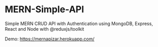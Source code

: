 # MERN-Simple-API
Simple MERN CRUD API with Authentication using MongoDB, Express, React and Node  with @reduxjs/toolkit

Demo: https://mernapizar.herokuapp.com/
